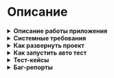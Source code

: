 # Описание
<details>
	<summary><b>Описание работы приложения</b></summary>
	- В админке в центральном меню покупатели выбираем отдел</br>
	- На странице будет добавление, редактирование отделов</br>
	- Есть массовые действия</br>
	- При создании отдела есть обязательное поле</br>
	- Дату нельзя менять</br>
	- Руководителя можно выбрать только 1</br>
	- Выбор нескольких сотрудников</br>
	- На витрине кнопка отделы переводит на страницу с отделами</br>
	- Есть изображение отдела, имя руководителя, название(все является ссылками на деталку) и пагинация</br>
	- В деталке отдела есть изображение, описание, пользователи, сортировка и пагинация</br>
</details>
<details>
	<summary><b>Системные требования</b></summary>
    - ОС  Ubuntu 21.10
    - Версия php 7.1
    - mariadb
    - cs-cart 4.14.1
</details>

<details>
	<summary><b>Как развернуть проект</b></summary>
    - Скачать магазин из ветки разработки
    - Прописать свои настройки в config.local.php (Database connection options: </br>
    	$config['db_host'] = 'localhost';</br>
	$config['db_name'] = 'cs_cartul';</br>
	$config['db_user'] = 'vladimir';</br>
	$config['db_password'] = '3vglzly';</br>
	$config['database_backend'] = 'mysqli';</br>
	Database tables prefix:</br>
	$config['table_prefix'] = 'cscart_';)</br>
    - Почта admin@example.com пароль admin
    - Сохранить магазин в папке локального сервера<br>
    - в папке var/backups лежит backup базы данных, ее нужно импортировать в свою чистую базу cs-cart<br>
    - в паке var/database лежат sql с изменениями cs_cartul.sql ффайл со всей структурой и 4 только с добавленными изменениями
    - в папке images/department картинки логотипов<br>
    - в папке app/controllers/backend/departments.php(файл с контроллером)<br>
	 который подключает шаблоны<br>
	в папке design/backend/templates/views/departments/ manage_departaments(шаблон со списком
	отделов)и update_department(шаблон с добавлением и редактированием отдела)<br>
    -  design/backend/templates/views/departments/components/departments_search_form.tpl поиск сайтбар	
    - в папке app/schemas/menu/menu.php добавлена вкладка отделы в центральное <br>
	меню покупатели<br>
    - design/themes/responsive/templates/views/departments лежат шаблоны витрины </br>
    - app/controllers/frontend/departments.php лежит контроллер витрины </br>
    - app/functions/fn.departments.php функции для контроллеров </br>
    - app/schemas/context_menu/departments.php  меню для массового редактирования </br>
    - init.php подключение функции </br>
</details>
<details>
	<summary><b>Как запустить авто тест</b></summary>
	- в папке var/tools/autotests/ установлен Codeception с тестами</br>
	- var/tools/autotests/tests/acceptance/FirstCest.php сам тест </br>
	- var/tools/autotests/tests/acceptance.suite.yml тут нужно прописать свой адрес магазина</br>
	- в консоли зайти в папку var/tools/autotests/ и запустить команду php vendor/bin/codecept run --steps</br>
</details>
<details>
	<summary><b>Тест-кейсы</b></summary>
	Тесты:</br>
***
    Тест 1
    Предусловие:
    1. Есть тестовый магазин с установленной модификацией
    2. Тестовый пользователь администратор, есть логин и пароль

    1. Заходим на страницу администратора
    2. Ввести  логин и пароль
    3. В центральном меню выбрать "покупатели"
    4. В открывшемся меню выбрать "отделы"
    5. Нажать на кнопку "Добавить отдел(+)"
    6. Открывается страница создания
    7. Ввести  название отдела
    8. Ввести описание отдела
    9. Выбрать статус
    10. Нажать на кнопку "добавить пользователя"
    11. Выбрать пользователя
    12. Нажать "выбрать"
    13. Нажать на кнопку "добавить сотрудников"
    14. Выбрать пользователей
    15. Нажать "добавить пользователей и закрыть"
    16. Нажать на кнопку "создать"
    17. Проверить создание отдела

    Ожидаемый результат: Отдел создан и отображается в списке отделов.
***
    Тест 2
    Предусловие:
    1. Есть тестовый магазин с установленной модификацией
    2. Тестовый пользователь администратор, есть логин и пароль

    1. Зайти на страницу администратора
    2. Ввести логин и пароль
    3. В центральном меню выбрать "покупатели"
    4. В открывшемся меню выбрать "отделы"
    5. Выбрать отдел
    6. Нажать на шестиренку
    7. Нажать"удалить"
    8. Проверить удаление отдела

    Ожидаемый результат: Отдел удален и не отображается в списке отделов.
***
    Тест 3
    Предусловие:
    1. Есть тестовый магазин с установленной модификацией

    1. Зайти на страницу товаров
    2. В меню на ветрине нажать "Отделы"
    3. Проверить, что тестовые отделы доступны на странице
    4. Нажать на название отдела
    5. Проверить, что страница тестовых отделов доступна и открывается без ошибок
    6. Проверить, ято добавленные пользователи отображаются на странице отделов

    Ожидаемый результат: Добавленные пользователи отображаются на странице отделов. Страница отделов
    открывается без ошибок
***
</details>

<details>
	 <summary><b>Баг-репорты</b></summary>
	Баги:
	
    Баг отображения:
    Шаги воспроизведения:
    1. Заходим в административную часть магазина
    2. Заходим в отделы
    3. Заходим на создание отдела
    4. Добавляем руководителя
    5. Нажимаем на "добавить сотрудников"
    6. Выбираем сотрудников
    7. Нажимаем "выбрать и закрыть"
    
    Фактический результат: пользователи появились, а email не отображается
    Ожидаемый результат: пользователи появились отображаются имя и email
	
***

    Баг верстки:
    Шаги воспроизведения:
    1. Заходим в административную часть магазина
    2. Заходим в отделы
    3. Нажимаем на "имя"
    
    Фактический результат: не произошла сортировка
    Ожидаемый результат: отделы отсортировались
	
***

    Баг в бэкенде:
    Шаги воспроизведения:
    1. Заходим в административную часть
    2. Создаем отдел не прикрепляя пользователей
    3. Создаем другой отдел с руководителем и пользователями
    4. Заходим на витрину
    5. Заходим в отделы
    6. Нажимаем на созданный отел без пользователей
    
    Фактический результат: у отдела отображаются все пользователи добавленные в другие отделы
    Ожидаемый результат: пользователей нет
	
***
</details>
